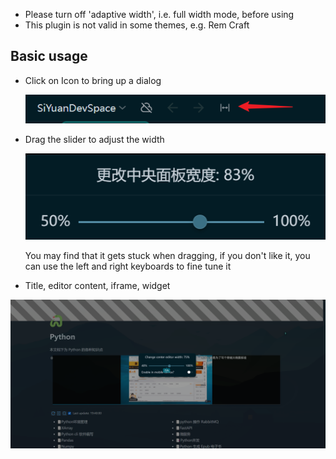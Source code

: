 
- Please turn off 'adaptive width', i.e. full width mode, before using
- This plugin is not valid in some themes, e.g. Rem Craft

## Basic usage



- Click on Icon to bring up a dialog

  ![](asset/Icon.png)

- Drag the slider to adjust the width

  ![](asset/dialog.png)

  You may find that it gets stuck when dragging, if you don't like it, you can use the left and right keyboards to fine tune it

- Title, editor content, iframe, widget


![](asset/width-plugin.png)
